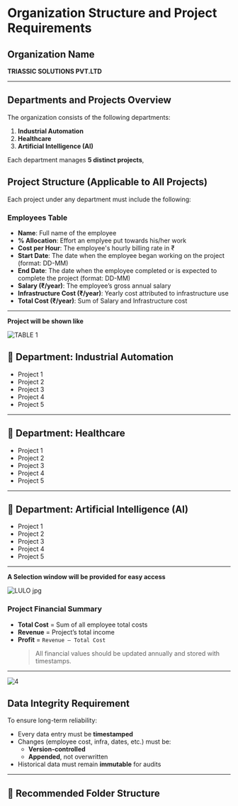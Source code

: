 #  Organization Structure and Project Requirements

##  Organization Name
**TRIASSIC SOLUTIONS PVT.LTD**

---

##  Departments and Projects Overview

The organization consists of the following departments:

1. **Industrial Automation**
2. **Healthcare**
3. **Artificial Intelligence (AI)**


Each department manages **5 distinct projects**,


##  Project Structure (Applicable to All Projects)

Each project under any department must include the following:

###  Employees Table
- **Name**: Full name of the employee  
- **% Allocation**: Effort an emplyee put towards his/her work  
- **Cost per Hour**: The employee's hourly billing rate in ₹  
- **Start Date**: The date when the employee began working on the project (format: DD-MM)  
- **End Date**: The date when the employee completed or is expected to complete the project (format: DD-MM)
- **Salary (₹/year)**: The employee’s gross annual salary  
- **Infrastructure Cost (₹/year)**: Yearly cost attributed to infrastructure use
- **Total Cost (₹/year)**: Sum of Salary and Infrastructure cost  

---
 **Project will be shown like**
 

![TABLE 1](https://github.com/user-attachments/assets/367f3c03-1538-4c08-8270-de93b865c8af)



## 🔹 Department: Industrial Automation

- Project 1  
- Project 2 
- Project 3
- Project 4  
- Project 5

---

## 🔹 Department: Healthcare

- Project 1  
- Project 2 
- Project 3 
- Project 4   
- Project 5 

---

## 🔹 Department: Artificial Intelligence (AI)

- Project 1 
- Project 2  
- Project 3  
- Project 4 
- Project 5

---
**A Selection window will be provided for easy access**

  
   ![LULO jpg](https://github.com/user-attachments/assets/7ac84b8f-72b5-433d-bb5d-7a3acd60e5ec)


###  Project Financial Summary


- **Total Cost** = Sum of all employee total costs  
- **Revenue** = Project’s total income  
- **Profit** = `Revenue – Total Cost`
  > All financial values should be updated annually and stored with timestamps.

--- 

![4](https://github.com/user-attachments/assets/88889d69-b650-42c0-8c5f-ef308f6a23a0)




##  Data Integrity Requirement


To ensure long-term reliability:

- Every data entry must be **timestamped**
- Changes (employee cost, infra, dates, etc.) must be:
  - **Version-controlled**
  - **Appended**, not overwritten
- Historical data must remain **immutable** for audits

---

## 📂 Recommended Folder Structure


